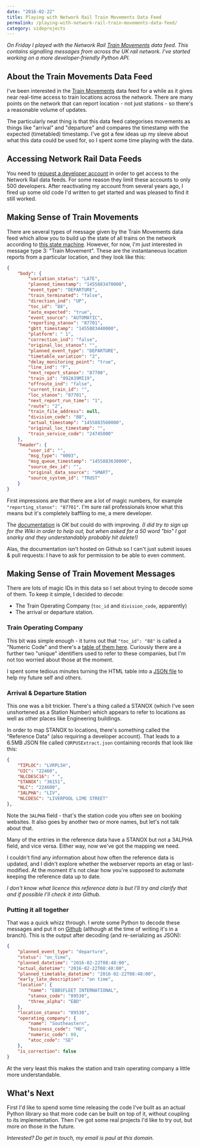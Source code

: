 ```yaml
---
date: "2016-02-22"
title: Playing with Network Rail Train Movements Data Feed
permalink: /playing-with-network-rail-train-movements-data-feed/
category: sideprojects
---
```


*On Friday I played with the Network Rail [Train Movements][train-movements-documentation]
data feed. This contains signalling messages from across the UK rail network.
I've started working on a more developer-friendly Python API.*

## About the Train Movements Data Feed

I've been interested in the [Train Movements][train-movements-documentation]
data feed for a while as it gives near real-time access to train locations
across the network. There are many points on the network that can report
location - not just stations - so there's a reasonable volume of updates.

The particularly neat thing is that this data feed categorises movements
as things like "arrival" and "departure" and compares the timestamp with the
expected (timetabled) timestamp. I've got a few ideas up my sleeve about what
this data could be used for, so I spent some time playing with the data.

## Accessing Network Rail Data Feeds

You need to [request a developer account][request-developer-account] in order
to get access to the Network Rail data feeds. For some reason they limit these
accounts to only 500 developers. After reactivating my account from several
years ago, I fired up some old code I'd written to get started and was pleased
to find it still worked.

## Making Sense of Train Movements

There are several types of message given by the Train Movements data feed which
allow you to build up the state of all trains on the network according to [this
state machine][state-machine]. However, for now, I'm just interested in message
type 3: "Train Movement". These are the instantaneous location reports from a
particular location, and they look like
this:

```json
{
    "body": {
        "variation_status": "LATE",
        "planned_timestamp": "1455883470000",
        "event_type": "DEPARTURE",
        "train_terminated": "false",
        "direction_ind": "UP",
        "toc_id": "88",
        "auto_expected": "true",
        "event_source": "AUTOMATIC",
        "reporting_stanox": "87701",
        "gbtt_timestamp": "1455883440000",
        "platform": " 1",
        "correction_ind": "false",
        "original_loc_stanox": "",
        "planned_event_type": "DEPARTURE",
        "timetable_variation": "2",
        "delay_monitoring_point": "true",
        "line_ind": "F",
        "next_report_stanox": "87700",
        "train_id": "892A39MI19",
        "offroute_ind": "false",
        "current_train_id": "",
        "loc_stanox": "87701",
        "next_report_run_time": "1",
        "route": "2",
        "train_file_address": null,
        "division_code": "88",
        "actual_timestamp": "1455883560000",
        "original_loc_timestamp": "",
        "train_service_code": "24745000"
    },
    "header": {
        "user_id": "",
        "msg_type": "0003",
        "msg_queue_timestamp": "1455883630000",
        "source_dev_id": "",
        "original_data_source": "SMART",
        "source_system_id": "TRUST"
    }
}
```

First impressions are that there are a lot of magic numbers, for example
`"reporting_stanox": "87701"`. I'm sure rail professionals know what this means
but it's completely baffling to me, a mere developer.

The [documentation][train-movements-documentation] is *OK* but could do with
improving. *(I did try to sign up for the Wiki in order to help out, but when
asked for a 50 word
"bio" I got snarky and they understandably probably hit delete!)*

Alas, the documentation isn't hosted on Github so I can't just submit issues &
pull requests: I have to ask for permission to be able to even comment.

## Making Sense of Train Movement Messages

There are lots of magic IDs in this data so I set about trying to decode some
of them. To keep it simple, I decided to decode:

- The Train Operating Company (`toc_id` and `division_code`, apparently)
- The arrival or departure station.

### Train Operating Company

This bit was simple enough - it turns out that `"toc_id": "88"` is called a
"Numeric Code" and there's a [table of them here][operating-companies-table].
Curiously there are a further two "unique" identifiers used to refer to these
companies, but I'm not too worried about those at the moment.

I spent some tedious minutes turning the HTML table into a
[JSON file][operating-companies-json] to help my future self and others.

### Arrival & Departure Station

This one was a bit trickier. There's a thing called a STANOX (which I've seen
unshortened as a Station Number) which appears to refer to locations as well as
other places like Engineering buildings.

In order to map STANOX to locations, there's something called the
"Reference Data" (also requiring a developer account). That leads to a 6.5MB
JSON file called `CORPUSExtract.json` containing records that look like this:

```json
{
    "TIPLOC": "LVRPLSH",
    "UIC": "22460",
    "NLCDESC16": " ",
    "STANOX": "36151",
    "NLC": "224600",
    "3ALPHA": "LIV",
    "NLCDESC": "LIVERPOOL LIME STREET"
},
```

Note the `3ALPHA` field - that's the station code you often see on booking
websites. It also goes by another two or more names, but let's not talk about
that.

Many of the entries in the reference data have a STANOX but not a 3ALPHA field,
and vice versa. Either way, now we've got the mapping we need.

I couldn't find any information about how often the reference data is updated,
and I didn't explore whether the webserver reports an etag or last-modified. At
the moment it's not clear how you're supposed to automate keeping the reference
data up to date.

*I don't know what licence this reference data is but I'll try and clarify that
and if possible I'll check it into Github.*

### Putting it all together

That was a quick whizz through. I wrote some Python to decode these messages
and put it on [Github][github-repo] (although at the time of writing it's in a
branch). This is the output after decoding (and re-serializing as JSON):

```json
{
    "planned_event_type": "departure",
    "status": "on_time",
    "planned_datetime": "2016-02-22T08:48:00",
    "actual_datetime": "2016-02-22T08:48:00",
    "planned_timetable_datetime": "2016-02-22T08:48:00",
    "early_late_description": "on time",
    "location": {
        "name": "EBBSFLEET INTERNATIONAL",
        "stanox_code": "89530",
        "three_alpha": "EBD"
    },
    "location_stanox": "89530",
    "operating_company": {
        "name": "Southeastern",
        "business_code": "HU",
        "numeric_code": 80,
        "atoc_code": "SE"
    },
    "is_correction": false
}

```

At the very least this makes the station and train operating company a little
more understandable.

## What's Next

First I'd like to spend some time releasing the code I've built as an actual
Python library so that more code can be built on top of it, without coupling
to its implementation. Then I've got some real projects I'd like to try out,
but more on those in the future.

*Interested? Do get in touch, my email is paul at this domain.*

[train-movements-documentation]: http://nrodwiki.rockshore.net/index.php/Train_Movements
[request-developer-account]: https://datafeeds.networkrail.co.uk/
[state-machine]: http://nrodwiki.rockshore.net/index.php/TRUST_Message_Process
[operating-companies-table]: http://nrodwiki.rockshore.net/index.php/TOC_Codes
[operating-companies-json]: https://github.com/fawkesley/network-rail-data-feeds-python/blob/master/db/operating_companies.json
[github-repo]: https://github.com/fawkesley/network-rail-data-feeds-python
